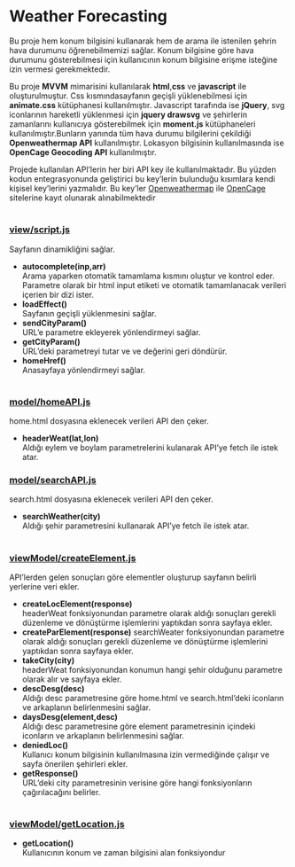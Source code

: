 # Weather Forecasting
Bu proje hem konum bilgisini kullanarak hem de arama ile istenilen şehrin hava durumunu öğrenebilmemizi sağlar. Konum bilgisine göre hava durumunu gösterebilmesi için kullanıcının konum bilgisine erişme isteğine izin vermesi gerekmektedir.

Bu proje **MVVM** mimarisini kullanılarak **html**,**css** ve **javascript** ile oluşturulmuştur. Css kısmındasayfanın geçişli yüklenebilmesi için **animate.css** kütüphanesi kullanılmıştır. Javascript tarafında ise **jQuery**, svg iconlarının hareketli yüklenmesi için **jquery drawsvg** ve şehirlerin zamanlarını kullanıcıya gösterebilmek için **moment.js** kütüphaneleri kullanılmıştır.Bunların yanında tüm hava durumu bilgilerini çekildiği **Openweathermap API** kullanılmıştır. Lokasyon bilgisinin kullanılmasında ise **OpenCage Geocoding API** kullanılmıştır.

Projede kullanılan API’lerin her biri API key ile kullanılmaktadır. Bu yüzden kodun entegrasyonunda geliştirici bu key’lerin bulunduğu kısımlara kendi kişisel key’lerini yazmalıdır. Bu key’ler [Openweathermap](https://openweathermap.org/) ile [OpenCage](https://opencagedata.com/) sitelerine kayıt olunarak alınabilmektedir
#
### [view/script.js](https://github.com/orbayemre/Weather-Forecasting/blob/main/view/script.js)
Sayfanın dinamikliğini sağlar.  
* **autocomplete(inp,arr)**   
  Arama yaparken otomatik tamamlama kısmını oluştur ve kontrol eder. Parametre olarak bir html input etiketi ve otomatik tamamlanacak verileri içerien bir dizi ister.
* **loadEffect()**  
  Sayfanın geçişli yüklenmesini sağlar.  
* **sendCityParam()**   
  URL’e parametre ekleyerek yönlendirmeyi sağlar.  
* **getCityParam()**  
  URL’deki parametreyi tutar ve ve değerini geri döndürür.  
* **homeHref()**  
  Anasayfaya yönlendirmeyi sağlar.  
#
### [model/homeAPI.js](https://github.com/orbayemre/Weather-Forecasting/blob/main/model/homeAPI.js)
home.html dosyasına eklenecek verileri API den çeker.
* **headerWeat(lat,lon)**  
  Aldığı eylem ve boylam parametrelerini kulanarak API’ye fetch ile istek atar.  
### [model/searchAPI.js ](https://github.com/orbayemre/Weather-Forecasting/blob/main/model/searchAPI.js)
search.html dosyasına eklenecek verileri API den çeker.  
* **searchWeather(city)**  
  Aldığı şehir parametresini kullanarak API’ye fetch ile istek atar.  
#
### [viewModel/createElement.js](https://github.com/orbayemre/Weather-Forecasting/blob/main/viewModel/createElement.js)
API’lerden gelen sonuçları göre elementler oluşturup sayfanın belirli yerlerine veri ekler.  
* **createLocElement(response)**  
  headerWeat fonksiyonundan parametre olarak aldığı sonuçları gerekli düzenleme ve dönüştürme işlemlerini yaptıkdan sonra sayfaya ekler.  
* **createParElement(response)** 
  searchWeater fonksiyonundan parametre olarak aldığı sonuçları gerekli düzenleme ve dönüştürme işlemlerini yaptıkdan sonra sayfaya ekler.  
* **takeCity(city)**  
  headerWeat fonksiyonundan konumun hangi şehir olduğunu parametre olarak alır ve sayfaya ekler.  
* **descDesg(desc)**  
  Aldığı desc parametresine göre home.html ve search.html’deki iconların ve arkaplanın belirlenmesini sağlar.  
* **daysDesg(element,desc)**  
  Aldığı desc parametresine göre element parametresinin içindeki iconların ve arkaplanın belirlenmesini sağlar.  
* **deniedLoc()**   
  Kullanıcı konum bilgisinin kullanılmasına izin vermediğinde çalışır ve sayfa önerilen şehirleri ekler.   
* **getResponse()**  
  URL’deki city parametresinin verisine göre hangi fonksiyonların çağırılacağını belirler.  
#
### [viewModel/getLocation.js](https://github.com/orbayemre/Weather-Forecasting/blob/main/viewModel/getLocation.js)
* **getLocation()**  
  Kullanıcının konum ve zaman bilgisini alan fonksiyondur  
